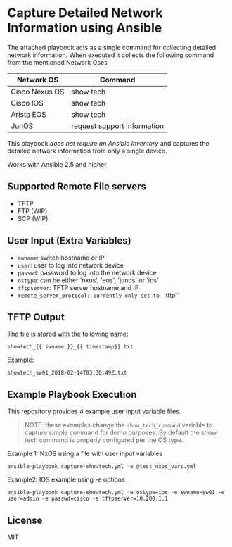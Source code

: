 # Capture Detailed Network Information using Ansible

The attached playbook acts as a single command for collecting detailed network
information. When executed it collects the following command from the mentioned
Network Oses

| Network OS     | Command   |
|----------------|---------- |
| Cisco Nexus OS |show tech  |
| Cisco IOS      |show tech  |
| Arista EOS     |show tech  |
| JunOS          |request support information |


This playbook *does not require an Ansible inventory* and captures the detailed network
information from only a single device.

Works with Ansible 2.5 and higher


## Supported Remote File servers

* TFTP
* FTP (WIP)
* SCP (WIP)

## User Input (Extra Variables)

* ``swname``: switch hostname or IP
* ``user``: user to log into network device
* ``passwd``: password to log into the network device
* ``ostype``: can be either 'nxos', 'eos', 'junos' or 'ios'
* ``tftpserver``: TFTP server hostname and IP
* ``remote_server_protocol: currently only set to  ``tftp``

## TFTP Output

The file is stored with the following name:

``showtech_{{ swname }}_{{ timestamp}}.txt``

Example:

``showtech_sw01_2018-02-14T03:30:49Z.txt``

## Example Playbook Execution


This repository provides 4 example user input variable files.

> NOTE: these examples change the ``show_tech_command`` variable to capture
> simple command for demo purposes. By default the show tech command is properly
> configured per the OS type.

Example 1: NxOS using a file with user input variables

```
ansible-playbook capture-showtech.yml -e @test_nxos_vars.yml
```

Example2: IOS example using -e options

```
ansible-playbook capture-showtech.yml -e ostype=ios -e swname=sw01 -e user=admin -e passwd=cisco -e tftpserver=10.200.1.1
```


License
-------

MIT
